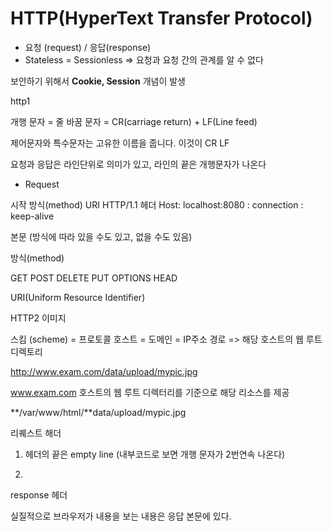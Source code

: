 
# HTTP(HyperText Transfer Protocol)

- 요청 (request) / 응답(response)
- Stateless = Sessionless => 요청과 요청 간의 관계를 알 수 없다

보안하기 위해서 **Cookie, Session** 개념이 발생

http1 

개행 문자 = 줄 바꿈 문자 = CR(carriage return) + LF(Line feed)




제어문자와 특수문자는 고유한 이름을 줍니다. 이것이 CR LF

요청과 응답은 라인단위로 의미가 있고, 라인의 끝은 개행문자가 나온다

- Request

시작 방식(method) URI HTTP/1.1
헤더 Host: localhost:8080
            :
        connection : keep-alive

본문 (방식에 따라 있을 수도 있고, 없을 수도 있음)

방식(method)

GET
POST
DELETE
PUT
OPTIONS
HEAD


URI(Uniform Resource Identifier)

HTTP2 이미지

스킴 (scheme) = 프로토콜
호스트 = 도메인 = IP주소
경로 => 해당 호스트의 웹 루트 디렉토리

http://www.exam.com/data/upload/mypic.jpg

www.exam.com 호스트의 웹 루트 디렉터리를 기준으로 해당 리소스를 제공

**/var/www/html/**data/upload/mypic.jpg

리퀘스트 해더

1. 헤더의 끝은 empty line (내부코드로 보면 개행 문자가 2번연속 나온다)

2. 

response 헤더

실질적으로 브라우저가 내용을 보는 내용은 응답 본문에 있다.